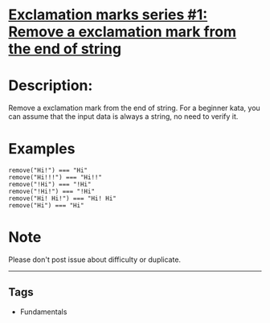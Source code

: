 # [Exclamation marks series #1: Remove a exclamation mark from the end of string](https://www.codewars.com/kata/57fae964d80daa229d000126)

# Description:

Remove a exclamation mark from the end of string. For a beginner kata, you can assume that the input data is always a string, no need to verify it.

# Examples

```
remove("Hi!") === "Hi"
remove("Hi!!!") === "Hi!!"
remove("!Hi") === "!Hi"
remove("!Hi!") === "!Hi"
remove("Hi! Hi!") === "Hi! Hi"
remove("Hi") === "Hi"
```

# Note

Please don't post issue about difficulty or duplicate.

---

## Tags

- Fundamentals
